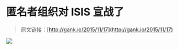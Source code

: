 # 匿名者组织对 ISIS 宣战了

> 原文链接：[http://gank.io/2015/11/17](http://gank.io/2015/11/17)

![](http://ww4.sinaimg.cn/large/7a8aed7bjw1ey3ptkta45j20hs0qomzy.jpg)

